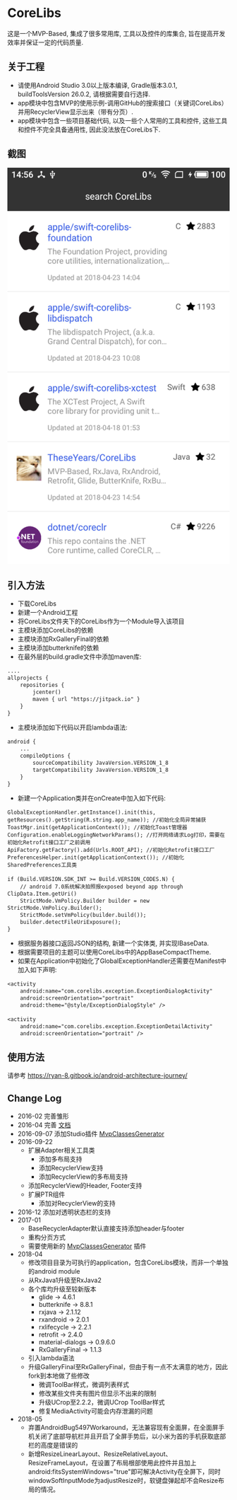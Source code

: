 # CoreLibs

这是一个MVP-Based, 集成了很多常用库, 工具以及控件的库集合, 旨在提高开发效率并保证一定的代码质量.

## 关于工程

* 请使用Android Studio 3.0以上版本编译, Gradle版本3.0.1, buildToolsVersion 26.0.2, 请根据需要自行选择.
* app模块中包含MVP的使用示例-调用GitHub的搜索接口（关键词CoreLibs）并用RecyclerView显示出来（带有分页）.
* app模块中包含一些项目基础代码, 以及一些个人常用的工具和控件, 这些工具和控件不完全具备通用性, 因此没法放在CoreLibs下.

## 截图

![screen shot](https://raw.githubusercontent.com/TheseYears/CoreLibs/master/screen.jpg)

## 引入方法

* 下载CoreLibs
* 新建一个Android工程
* 将CoreLibs文件夹下的CoreLibs作为一个Module导入该项目
* 主模块添加CoreLibs的依赖
* 主模块添加RxGalleryFinal的依赖
* 主模块添加butterknife的依赖
* 在最外层的build.gradle文件中添加maven库:

````
....
allprojects {
    repositories {
        jcenter()
        maven { url "https://jitpack.io" }
    }
}

````
* 主模块添加如下代码以开启lambda语法:
````
android {
    ...
    compileOptions {
        sourceCompatibility JavaVersion.VERSION_1_8
        targetCompatibility JavaVersion.VERSION_1_8
    }
}
````

* 新建一个Application类并在onCreate中加入如下代码:

````
GlobalExceptionHandler.getInstance().init(this, getResources().getString(R.string.app_name)); //初始化全局异常捕获
ToastMgr.init(getApplicationContext()); //初始化Toast管理器
Configuration.enableLoggingNetworkParams(); //打开网络请求Log打印，需要在初始化Retrofit接口工厂之前调用
ApiFactory.getFactory().add(Urls.ROOT_API); //初始化Retrofit接口工厂
PreferencesHelper.init(getApplicationContext()); //初始化SharedPreferences工具类

if (Build.VERSION.SDK_INT >= Build.VERSION_CODES.N) {
    // android 7.0系统解决拍照报exposed beyond app through ClipData.Item.getUri()
    StrictMode.VmPolicy.Builder builder = new StrictMode.VmPolicy.Builder();
    StrictMode.setVmPolicy(builder.build());
    builder.detectFileUriExposure();
}
````
* 根据服务器接口返回JSON的结构, 新建一个实体类, 并实现IBaseData.
* 根据需要项目的主题可以使用CoreLibs中的AppBaseCompactTheme.
* 如果在Application中初始化了GlobalExceptionHandler还需要在Manifest中加入如下声明:

````
<activity
    android:name="com.corelibs.exception.ExceptionDialogActivity"
    android:screenOrientation="portrait"
    android:theme="@style/ExceptionDialogStyle" />

<activity
    android:name="com.corelibs.exception.ExceptionDetailActivity"
    android:screenOrientation="portrait" />
````

## 使用方法

请参考 https://ryan-8.gitbook.io/android-architecture-journey/

## Change Log

* 2016-02 完善雏形
* 2016-04 完善 [文档](https://ryan-8.gitbook.io/android-architecture-journey/)
* 2016-09-07 添加Studio插件 [MvpClassesGenerator](https://github.com/TheseYears/MvpClassesGenerator)
* 2016-09-22 
    * 扩展Adapter相关工具类 <BR/>
        * 添加多布局支持
        * 添加RecyclerView支持
        * 添加RecyclerView的多布局支持
    * 添加RecyclerView的Header, Footer支持
    * 扩展PTR组件 <BR/>
        * 添加对RecyclerView的支持
* 2016-12 添加对透明状态栏的支持
* 2017-01 
    * BaseRecyclerAdapter默认直接支持添加header与footer <BR/>
    * 重构分页方式
    * 需要使用新的 [MvpClassesGenerator](https://github.com/TheseYears/MvpClassesGenerator/blob/master/MvpClassesGenerator.jar) 插件
* 2018-04 
    * 修改项目目录为可执行的application，包含CoreLibs模块，而非一个单独的android module
    * 从RxJava1升级至RxJava2
    * 各个库均升级至较新版本
        * glide -> 4.6.1
        * butterknife -> 8.8.1
        * rxjava -> 2.1.12
        * rxandroid -> 2.0.1
        * rxlifecycle -> 2.2.1
        * retrofit -> 2.4.0
        * material-dialogs -> 0.9.6.0
        * RxGalleryFinal -> 1.1.3
    * 引入lambda语法
    * 升级GalleryFinal至RxGalleryFinal，但由于有一点不太满意的地方，因此fork到本地做了些修改
        * 微调ToolBar样式，微调列表样式
        * 修改某些文件夹有图片但显示不出来的限制
        * 升级UCrop至2.2.2，微调UCrop ToolBar样式
        * 修复MediaActivity可能会内存泄漏的问题
* 2018-05
    * 弃置AndroidBug5497Workaround，无法兼容现有全面屏，在全面屏手机关闭了底部导航栏并且开启了全屏手势后，以小米为首的手机获取底部栏的高度是错误的
    * 新增ResizeLinearLayout、ResizeRelativeLayout、ResizeFrameLayout，在设置了布局根部使用此控件并且加上android:fitsSystemWindows="true"即可解决Activity在全屏下，同时windowSoftInputMode为adjustResize时，软键盘弹起却不会Resize布局的情况。
